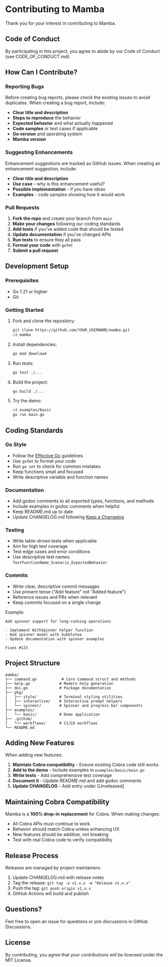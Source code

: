 # Contributing to Mamba

Thank you for your interest in contributing to Mamba.

## Code of Conduct

By participating in this project, you agree to abide by our Code of Conduct (see CODE_OF_CONDUCT.md).

## How Can I Contribute?

### Reporting Bugs

Before creating bug reports, please check the existing issues to avoid duplicates. When creating a bug report, include:

- **Clear title and description**
- **Steps to reproduce** the behavior
- **Expected behavior** and what actually happened
- **Code samples** or test cases if applicable
- **Go version** and operating system
- **Mamba version**

### Suggesting Enhancements

Enhancement suggestions are tracked as GitHub issues. When creating an enhancement suggestion, include:

- **Clear title and description**
- **Use case** - why is this enhancement useful?
- **Possible implementation** - if you have ideas
- **Examples** - code samples showing how it would work

### Pull Requests

1. **Fork the repo** and create your branch from `main`
2. **Make your changes** following our coding standards
3. **Add tests** if you've added code that should be tested
4. **Update documentation** if you've changed APIs
5. **Run tests** to ensure they all pass
6. **Format your code** with `gofmt`
7. **Submit a pull request**

## Development Setup

### Prerequisites

- Go 1.21 or higher
- Git

### Getting Started

1. Fork and clone the repository:
   ```bash
   git clone https://github.com/YOUR_USERNAME/mamba.git
   cd mamba
   ```

2. Install dependencies:
   ```bash
   go mod download
   ```

3. Run tests:
   ```bash
   go test ./...
   ```

4. Build the project:
   ```bash
   go build ./...
   ```

5. Try the demo:
   ```bash
   cd examples/basic
   go run main.go
   ```

## Coding Standards

### Go Style

- Follow the [Effective Go](https://golang.org/doc/effective_go) guidelines
- Use `gofmt` to format your code
- Run `go vet` to check for common mistakes
- Keep functions small and focused
- Write descriptive variable and function names

### Documentation

- Add godoc comments to all exported types, functions, and methods
- Include examples in godoc comments when helpful
- Keep README.md up to date
- Update CHANGELOG.md following [Keep a Changelog](https://keepachangelog.com/)

### Testing

- Write table-driven tests when applicable
- Aim for high test coverage
- Test edge cases and error conditions
- Use descriptive test names: `TestFunctionName_Scenario_ExpectedBehavior`

### Commits

- Write clear, descriptive commit messages
- Use present tense ("Add feature" not "Added feature")
- Reference issues and PRs when relevant
- Keep commits focused on a single change

Example:
```
Add spinner support for long-running operations

- Implement WithSpinner helper function
- Add spinner model with bubbletea
- Update documentation with spinner examples

Fixes #123
```

## Project Structure

```
mamba/
├── command.go           # Core Command struct and methods
├── help.go             # Modern help generation
├── doc.go              # Package documentation
├── pkg/
│   ├── style/          # Terminal styling utilities
│   ├── interactive/    # Interactive prompt helpers
│   └── spinner/        # Spinner and progress bar components
├── examples/
│   └── basic/          # Demo application
├── .github/
│   └── workflows/      # CI/CD workflows
└── README.md
```

## Adding New Features

When adding new features:

1. **Maintain Cobra compatibility** - Ensure existing Cobra code still works
2. **Add to the demo** - Include examples in `examples/basic/main.go`
3. **Write tests** - Add comprehensive test coverage
4. **Document it** - Update README.md and add godoc comments
5. **Update CHANGELOG** - Add entry under [Unreleased]

## Maintaining Cobra Compatibility

Mamba is a **100% drop-in replacement** for Cobra. When making changes:

- All Cobra APIs must continue to work
- Behavior should match Cobra unless enhancing UX
- New features should be additive, not breaking
- Test with real Cobra code to verify compatibility

## Release Process

Releases are managed by project maintainers:

1. Update CHANGELOG.md with release notes
2. Tag the release: `git tag -a v1.x.x -m "Release v1.x.x"`
3. Push the tag: `git push origin v1.x.x`
4. GitHub Actions will build and publish

## Questions?

Feel free to open an issue for questions or join discussions in GitHub Discussions.

## License

By contributing, you agree that your contributions will be licensed under the MIT License.
